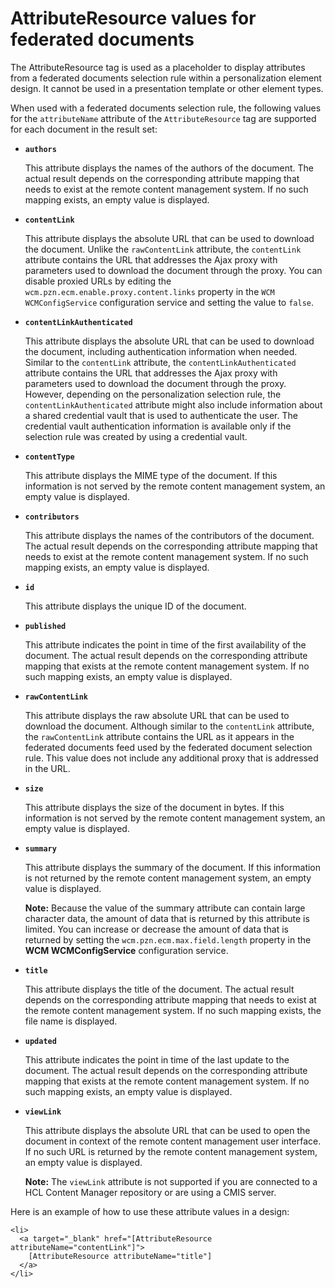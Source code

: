 # AttributeResource values for federated documents

The AttributeResource tag is used as a placeholder to display attributes from a federated documents selection rule within a personalization element design. It cannot be used in a presentation template or other element types.

When used with a federated documents selection rule, the following values for the `attributeName` attribute of the `AttributeResource` tag are supported for each document in the result set:

-   **`authors`**

    This attribute displays the names of the authors of the document. The actual result depends on the corresponding attribute mapping that needs to exist at the remote content management system. If no such mapping exists, an empty value is displayed.

-   **`contentLink`**

    This attribute displays the absolute URL that can be used to download the document. Unlike the `rawContentLink` attribute, the `contentLink` attribute contains the URL that addresses the Ajax proxy with parameters used to download the document through the proxy. You can disable proxied URLs by editing the `wcm.pzn.ecm.enable.proxy.content.links` property in the `WCM WCMConfigService` configuration service and setting the value to `false`.

-   **`contentLinkAuthenticated`**

    This attribute displays the absolute URL that can be used to download the document, including authentication information when needed. Similar to the `contentLink` attribute, the `contentLinkAuthenticated` attribute contains the URL that addresses the Ajax proxy with parameters used to download the document through the proxy. However, depending on the personalization selection rule, the `contentLinkAuthenticated` attribute might also include information about a shared credential vault that is used to authenticate the user. The credential vault authentication information is available only if the selection rule was created by using a credential vault.

-   **`contentType`**

    This attribute displays the MIME type of the document. If this information is not served by the remote content management system, an empty value is displayed.

-   **`contributors`**

    This attribute displays the names of the contributors of the document. The actual result depends on the corresponding attribute mapping that needs to exist at the remote content management system. If no such mapping exists, an empty value is displayed.

-   **`id`**

    This attribute displays the unique ID of the document.

-   **`published`**

    This attribute indicates the point in time of the first availability of the document. The actual result depends on the corresponding attribute mapping that exists at the remote content management system. If no such mapping exists, an empty value is displayed.

-   **`rawContentLink`**

    This attribute displays the raw absolute URL that can be used to download the document. Although similar to the `contentLink` attribute, the `rawContentLink` attribute contains the URL as it appears in the federated documents feed used by the federated document selection rule. This value does not include any additional proxy that is addressed in the URL.

-   **`size`**

    This attribute displays the size of the document in bytes. If this information is not served by the remote content management system, an empty value is displayed.

-   **`summary`**

    This attribute displays the summary of the document. If this information is not returned by the remote content management system, an empty value is displayed.

    **Note:** Because the value of the summary attribute can contain large character data, the amount of data that is returned by this attribute is limited. You can increase or decrease the amount of data that is returned by setting the `wcm.pzn.ecm.max.field.length` property in the **WCM WCMConfigService** configuration service.

-   **`title`**

    This attribute displays the title of the document. The actual result depends on the corresponding attribute mapping that needs to exist at the remote content management system. If no such mapping exists, the file name is displayed.

-   **`updated`**

    This attribute indicates the point in time of the last update to the document. The actual result depends on the corresponding attribute mapping that exists at the remote content management system. If no such mapping exists, an empty value is displayed.

-   **`viewLink`**

    This attribute displays the absolute URL that can be used to open the document in context of the remote content management user interface. If no such URL is returned by the remote content management system, an empty value is displayed.

    **Note:** The `viewLink` attribute is not supported if you are connected to a HCL Content Manager repository or are using a CMIS server.


Here is an example of how to use these attribute values in a design:

```
<li>
  <a target="_blank" href="[AttributeResource attributeName="contentLink"]">
    [AttributeResource attributeName="title"]
  </a>
</li>
```


